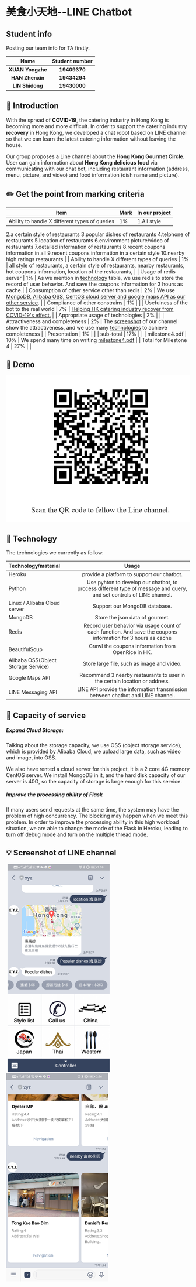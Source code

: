 # 美食小天地--LINE Chatbot



## Student info

Posting our team info for TA firstly.

|       Name       | Student number |
| :--------------: | :------------: |
| **XUAN Yongzhe** |  **19409370**  |
| **HAN Zhenxin**  |  **19434294**  |
| **LIN Shidong**  |  **19430000**  |



## 📝 Introduction

With the spread of **COVID-19**, the catering industry in Hong Kong is becoming more and more difficult. In order to support the catering industry **recovery** in Hong Kong, we developed a chat robot based on LINE channel so that we can learn the latest catering information without leaving the house.



Our group proposes a Line channel about the **Hong Kong Gourmet Circle**. User can gain information about **Hong Kong delicious food** via communicating with our chat bot, including restaurant information (address, menu, picture, and video) and food information (dish name and picture). 



## ✏️ Get the point from marking criteria

| Item                                           | Mark | In our project                                               |
| ---------------------------------------------- | ---- | ------------------------------------------------------------ |
| Ability to handle X different types of queries | 1%   |1.All style
2.a certain style of restaurants
3.popular dishes of restaurants
4.telphone of restaurants
5.location of restaurants
6.environment picture/video of restaurants
7.detailed information of restaurants
8.recent coupons information in all 
9.recent coupons information in a certain style
10.nearby high ratings restaurants |
| Ability to handle X different types of queries | 1%   | all style of restaurants, a certain style of restaurants, nearby restaurants, hot coupons information,  location of the restaurants, |
| Usage of redis server                          | 1%   | As we mention in [technology](#-Technology) table, we use redis to store the record of user behavior. And save the coupons information for 3 hours as cache.|
| Consumption of other service other than redis  | 2%   | We use [MongoDB, Alibaba OSS, CentOS cloud server and google maps API as our other service](#-Technology). |
| Compliance of other constrains                 | 1%   |                                                              |
| Usefulness of the bot to the real world        | 7%   | [Helping HK catering industry recover from COVID-19's effect.](#-Introduction) |
| Appropriate usage of technologies              | 2%   |                                                              |
| Attractiveness and completeness                | 2%   | The [screenshot](#-Screenshot-of-LINE-channel) of our channel show the attractiveness, and we use many [technologies](#-Technology) to achieve completeness |
| Presentation                                   | 1%   |                                                              |
| sub-total                                      | 17%  |                                                              |
| milestone4.pdf                                 | 10%  | We spend many time on writing [milestone4.pdf](https://github.com/Cedric-Xuan/Chatbot-Project/blob/master/7940_milestone4.pdf) |
| Total for Milestone 4                          | 27%  |                                                              |



## 🍉 Demo

![LINE](/img/LINE_QR.png)



## 🔧 Technology

The technologies we currently as follow:

| Technology/material                 |                            Usage                             |
| :---------------------------------- | :----------------------------------------------------------: |
| Heroku                              |          provide a platform to support our chatbot.          |
| Python                              | Use pyhton to develop our chatbot, to process different type of message and query, and set controls of LINE channel. |
| Linux / Alibaba Cloud server        |                Support our MongoDB database.                 |
| MongoDB                             |               Store the json data of gourmet.                |
| Redis                               |Record user behavior via usage count of each function. And save the coupons information for 3 hours as cache|
| BeautifulSoup                       |      Crawl the coupons information from OpenRice in HK.      |
| Alibaba OSS(Object Storage Service) |          Store large file, such as image and video.          |
| Google Maps API                     |Recommend 3 nearby restaurants to user in the certain location or address.|
| LINE Messaging API                  | LINE API provide the information transmission between chatbot and LINE channel. |



## 💾 Capacity of service

##### Expand Cloud Storage:

Talking about the storage capacity, we use OSS (object storage service), which is provided by Alibaba Cloud, we upload large data, such as video and image, into OSS.



We also have rented a cloud server for this project, it is a 2 core 4G memory CentOS server. We install MongoDB in it, and the hard disk capacity of our server is 40G, so the capacity of storage is large enough for this service.



#####  Improve the processing ability of Flask

If many users send requests at the same time, the system may have the problem of high concurrency. The blocking may happen when we meet this problem. In order to improve the processing ability in this high workload situation, we are able to change the mode of the Flask in Heroku, leading to turn off debug mode and turn on the multiple thread mode.



##  💡 Screenshot of LINE channel

​         <img src="/img/LINE1.jpg" width = "280" height = "569" />                                    <img src="/img/LINE2.jpg" width = "280" height = "569" />

